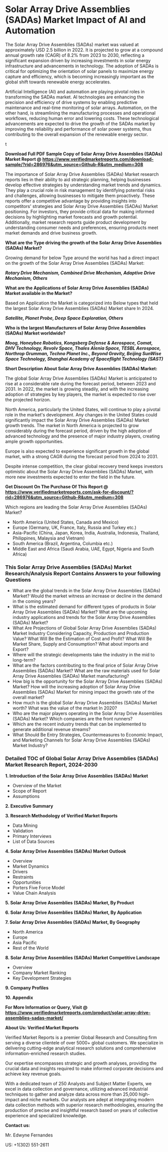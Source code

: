 <meta name="title" content="Global Solar Array Drive Assemblies (SADAs) Market Impact of AI and Automation"><meta name="description" content="The Solar Array Drive Assemblies (SADAs) market was valued at approximately USD 2.5 billion in 2022. It is projected to grow at a compound annual growth rate (CAGR) of"><meta name="title" content="Solar Array Drive Assemblies (SADAs) Market Size, Share, Scope, Trends, Growth, Opportunities, Analysis, Forecast"><h1>Solar Array Drive Assemblies (SADAs) Market Impact of AI and Automation</h1><p>The Solar Array Drive Assemblies (SADAs) market was valued at approximately USD 2.5 billion in 2022. It is projected to grow at a compound annual growth rate (CAGR) of 8.2% from 2023 to 2030, reflecting a significant expansion driven by increasing investments in solar energy infrastructure and advancements in technology. The adoption of SADAs is critical for optimizing the orientation of solar panels to maximize energy capture and efficiency, which is becoming increasingly important as the global shift towards renewable energy accelerates.</p><p>Artificial Intelligence (AI) and automation are playing pivotal roles in transforming the SADAs market. AI technologies are enhancing the precision and efficiency of drive systems by enabling predictive maintenance and real-time monitoring of solar arrays. Automation, on the other hand, is streamlining the manufacturing processes and operational workflows, reducing human error and lowering costs. These technological advancements are expected to drive the growth of the SADAs market by improving the reliability and performance of solar power systems, thus contributing to the overall expansion of the renewable energy sector.</p>t</p><p id="" class=""><strong>Download Full PDF Sample Copy of Solar Array Drive Assemblies (SADAs) Market Report @ <a href="https://www.verifiedmarketreports.com/download-sample/?rid=286976&utm_source=Github-R&utm_medium=308" target="_blank">https://www.verifiedmarketreports.com/download-sample/?rid=286976&utm_source=Github-R&utm_medium=308</a></strong></p><p>The importance of&nbsp;Solar Array Drive Assemblies (SADAs) Market research reports lies in their ability to aid strategic planning, helping businesses develop effective strategies by understanding market trends and dynamics. They play a crucial role in risk management by identifying potential risks and challenges, allowing businesses to mitigate them proactively. These reports offer a competitive advantage by providing insights into competitors' strategies and Solar Array Drive Assemblies (SADAs) Market positioning. For investors, they provide critical data for making informed decisions by highlighting market forecasts and growth potential. Additionally, market research reports guide product development by understanding consumer needs and preferences, ensuring products meet market demands and drive business growth.</p><p><strong>What are the&nbsp;Type driving the growth of the Solar Array Drive Assemblies (SADAs) Market?</strong></p><p id="" class="">Growing demand for below Type around the world has had a direct impact on the growth of the Solar Array Drive Assemblies (SADAs) Market:</p><em><strong>Rotary Drive Mechanism, Combined Drive Mechanism, Adaptive Drive Mechanism, Others</strong></em></p><strong>What are the&nbsp;Applications&nbsp;of Solar Array Drive Assemblies (SADAs) Market available in the Market?</strong></p><p id="" class="">Based on Application the Market is categorized into Below types that held the largest Solar Array Drive Assemblies (SADAs) Market share In 2024.</p><em><strong>Satellite, Planet Probe, Deep Space Exploration, Others</strong></em></p><strong>Who is the largest Manufacturers of Solar Array Drive Assemblies (SADAs) Market worldwide?</strong></p><p><em><strong>Moog, Honeybee Robotics, Kongsberg Defense & Aerospace, Comat, DHV Technology, Revolv Space, Thales Alenia Space, TESBL Aerospace, Northrop Grumman, Techno Planet Inc., Beyond Gravity, Beijing SunWise Space Technology, Shanghai Academy of Spaceflight Technology (SAST)</strong></em></p><p id="" class=""><strong>Short Description About Solar Array Drive Assemblies (SADAs) Market:</strong></p><p>The global Solar Array Drive Assemblies (SADAs) Market is anticipated to rise at a considerable rate during the forecast period, between 2023 and 2031. In 2022, the market is growing steadily, and with the increasing adoption of strategies by key players, the market is expected to rise over the projected horizon.</p><p>North America, particularly the United States, will continue to play a pivotal role in the market's development. Any changes in the United States could significantly impact the Solar Array Drive Assemblies (SADAs) Market growth trends. The market in North America is projected to grow considerably during the forecast period, driven by the high adoption of advanced technology and the presence of major industry players, creating ample growth opportunities.</p><p>Europe is also expected to experience significant growth in the global market, with a strong CAGR during the forecast period from 2024 to 2031.</p><p>Despite intense competition, the clear global recovery trend keeps investors optimistic about the Solar Array Drive Assemblies (SADAs) Market, with more new investments expected to enter the field in the future.</p><p id="" class=""><strong>Get Discount On The Purchase Of This Report @ <a href="https://www.verifiedmarketreports.com/ask-for-discount/?rid=286976&utm_source=Github-R&utm_medium=308" target="_blank">https://www.verifiedmarketreports.com/ask-for-discount/?rid=286976&utm_source=Github-R&utm_medium=308</a></strong></p>Which regions are leading the Solar Array Drive Assemblies (SADAs) Market?</p><ul><li>North America (United States, Canada and Mexico)</li><li>Europe (Germany, UK, France, Italy, Russia and Turkey etc.)</li><li>Asia-Pacific (China, Japan, Korea, India, Australia, Indonesia, Thailand, Philippines, Malaysia and Vietnam)</li><li>South America (Brazil, Argentina, Columbia etc.)</li><li>Middle East and Africa (Saudi Arabia, UAE, Egypt, Nigeria and South Africa)</li></ul><h3 id="" class="">This Solar Array Drive Assemblies (SADAs) Market Research/Analysis Report Contains Answers to your following Questions</h3><ul><li>What are the global trends in the Solar Array Drive Assemblies (SADAs) Market? Would the market witness an increase or decline in the demand in the coming years?</li><li>What is the estimated demand for different types of products in Solar Array Drive Assemblies (SADAs) Market? What are the upcoming industry applications and trends for the Solar Array Drive Assemblies (SADAs) Market?</li><li>What Are Projections of Global Solar Array Drive Assemblies (SADAs) Market Industry Considering Capacity, Production and Production Value? What Will Be the Estimation of Cost and Profit? What Will Be Market Share, Supply and Consumption? What about imports and Export?</li><li>Where will the strategic developments take the industry in the mid to long-term?</li><li>What are the factors contributing to the final price of Solar Array Drive Assemblies (SADAs) Market? What are the raw materials used for Solar Array Drive Assemblies (SADAs) Market manufacturing?</li><li>How big is the opportunity for the Solar Array Drive Assemblies (SADAs) Market? How will the increasing adoption of Solar Array Drive Assemblies (SADAs) Market for mining impact the growth rate of the overall market?</li><li>How much is the global Solar Array Drive Assemblies (SADAs) Market worth? What was the value of the market In 2020?</li><li>Who are the major players operating in the Solar Array Drive Assemblies (SADAs) Market? Which companies are the front runners?</li><li>Which are the recent industry trends that can be implemented to generate additional revenue streams?</li><li>What Should Be Entry Strategies, Countermeasures to Economic Impact, and Marketing Channels for Solar Array Drive Assemblies (SADAs) Market Industry?</li></ul><h3 id="" class="">Detailed TOC of Global Solar Array Drive Assemblies (SADAs) Market Research Report, 2024-2030</h3><p id="" class=""><strong>1. Introduction of the Solar Array Drive Assemblies (SADAs) Market</strong></p><ul><li>Overview of the Market</li><li>Scope of Report</li><li>Assumptions</li></ul><p id="" class=""><strong>2. Executive Summary</strong></p><p id="" class=""><strong>3. Research Methodology of Verified Market Reports</strong></p><ul><li>Data Mining</li><li>Validation</li><li>Primary Interviews</li><li>List of Data Sources</li></ul><p id="" class=""><strong>4. Solar Array Drive Assemblies (SADAs) Market Outlook</strong></p><ul><li>Overview</li><li>Market Dynamics</li><li>Drivers</li><li>Restraints</li><li>Opportunities</li><li>Porters Five Force Model</li><li>Value Chain Analysis</li></ul><p id="" class=""><strong>5. Solar Array Drive Assemblies (SADAs) Market, By Product</strong></p><p id="" class=""><strong>6. Solar Array Drive Assemblies (SADAs) Market, By Application</strong></p><p id="" class=""><strong>7. Solar Array Drive Assemblies (SADAs) Market, By Geography</strong></p><ul><li>North America</li><li>Europe</li><li>Asia Pacific</li><li>Rest of the World</li></ul><p id="" class=""><strong>8. Solar Array Drive Assemblies (SADAs) Market Competitive Landscape</strong></p><ul><li>Overview</li><li>Company Market Ranking</li><li>Key Development Strategies</li></ul><p id="" class=""><strong>9. Company Profiles</strong></p><p id="" class=""><strong>10. Appendix</strong></p><p id="" class=""><strong>For More Information or Query, Visit @ <a href="https://www.verifiedmarketreports.com/product/solar-array-drive-assemblies-sadas-market/" target="_blank">https://www.verifiedmarketreports.com/product/solar-array-drive-assemblies-sadas-market/</a></strong></p><p id="" class=""><strong>About Us: Verified Market Reports</strong></p><p id="" class="">Verified Market Reports is a premier Global Research and Consulting firm serving a diverse clientele of over 5000+ global customers. We specialize in delivering cutting-edge analytical research solutions and comprehensive information-enriched research studies.</p><p id="" class="">Our expertise encompasses strategic and growth analyses, providing the crucial data and insights required to make informed corporate decisions and achieve key revenue goals.</p><p id="" class="">With a dedicated team of 250 Analysts and Subject Matter Experts, we excel in data collection and governance, utilizing advanced industrial techniques to gather and analyze data across more than 25,000 high-impact and niche markets. Our analysts are adept at integrating modern data collection methods with superior research methodologies, ensuring the production of precise and insightful research based on years of collective experience and specialized knowledge.</p><p id="" class=""><strong>Contact us:</strong></p><p id="" class="">Mr. Edwyne Fernandes</p><p id="" class="">US: +1(302) 551-2611</p>